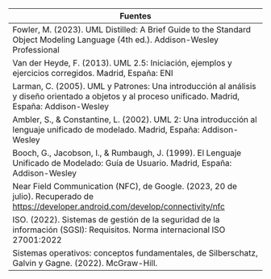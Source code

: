 |Fuentes | 
| -------- |
|Fowler, M. (2023). UML Distilled: A Brief Guide to the Standard Object Modeling Language (4th ed.). Addison-Wesley Professional|
|Van der Heyde, F. (2013). UML 2.5: Iniciación, ejemplos y ejercicios corregidos. Madrid, España: ENI|
|Larman, C. (2005). UML y Patrones: Una introducción al análisis y diseño orientado a objetos y al proceso unificado. Madrid, España: Addison-Wesley|
|Ambler, S., & Constantine, L. (2002). UML 2: Una introducción al lenguaje unificado de modelado. Madrid, España: Addison-Wesley|
|Booch, G., Jacobson, I., & Rumbaugh, J. (1999). El Lenguaje Unificado de Modelado: Guía de Usuario. Madrid, España: Addison-Wesley|
|Near Field Communication (NFC), de Google. (2023, 20 de julio). Recuperado de https://developer.android.com/develop/connectivity/nfc |
|ISO. (2022). Sistemas de gestión de la seguridad de la información (SGSI): Requisitos. Norma internacional ISO 27001:2022 |
|Sistemas operativos: conceptos fundamentales, de Silberschatz, Galvin y Gagne. (2022). McGraw-Hill.|
